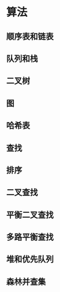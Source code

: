 # 算法

## 顺序表和链表



## 队列和栈

## 二叉树

## 图

## 哈希表

## 查找

## 排序

## 二叉查找

## 平衡二叉查找

## 多路平衡查找

## 堆和优先队列

## 森林并查集